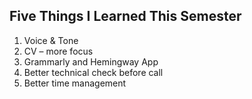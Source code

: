 ## Five Things I Learned This Semester

1. Voice & Tone 
2. CV – more focus
3. Grammarly and Hemingway App 
4. Better technical check before call 
5. Better time management
